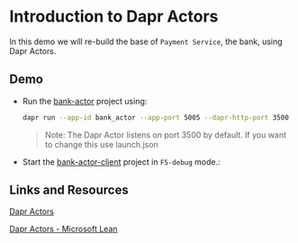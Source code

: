 # Introduction to Dapr Actors

In this demo we will re-build the base of `Payment Service`, the bank, using Dapr Actors.

## Demo

- Run the [bank-actor](./bank-actor/) project using:

    ```bash
    dapr run --app-id bank_actor --app-port 5005 --dapr-http-port 3500 --resources-path './components' dotnet run 
    ```

    >Note: The Dapr Actor listens on port 3500 by default. If you want to change this use launch.json

- Start the [bank-actor-client](./bank-actor-client/) project in `F5-debug` mode.:    

## Links and Resources

[Dapr Actors](https://docs.dapr.io/developing-applications/building-blocks/actors/)

[Dapr Actors - Microsoft Lean](https://learn.microsoft.com/en-us/dotnet/architecture/dapr-for-net-developers/actors)